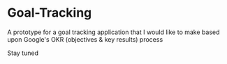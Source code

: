 Goal-Tracking
=============

A prototype for a goal tracking application that I would like to make based upon Google's OKR (objectives & key results) process

Stay tuned
